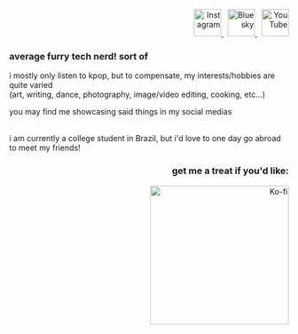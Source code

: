 <div align="right">
	<a href="https://instagram.com/feliquisds">
	<picture>
        	<source media="(prefers-color-scheme: dark)" srcset="https://github.com/user-attachments/assets/82311be2-ce33-4092-8819-1235d2352665">
		<source media="(prefers-color-scheme: light)" srcset="https://github.com/user-attachments/assets/94623e2a-3482-4ced-84c0-1797c781975d">
        	<img alt="Instagram" title="Instagram" src="https://github.com/user-attachments/assets/82311be2-ce33-4092-8819-1235d2352665" width="49">
    	</picture>
	</a>&nbsp;
 	<a href="https://bsky.app/profile/feliquisds.gay">
	<picture>
        	<source media="(prefers-color-scheme: dark)" srcset="https://github.com/user-attachments/assets/98070fa0-8dc1-46d8-9480-7aba07aa3fa2">
		<source media="(prefers-color-scheme: light)" srcset="https://github.com/user-attachments/assets/484e088d-0bef-49d0-9123-011380ba7834">
        	<img alt="Bluesky" title="Bluesky" src="https://github.com/user-attachments/assets/98070fa0-8dc1-46d8-9480-7aba07aa3fa2" width="49">
    	</picture>
	</a>&nbsp;
 	<a href="https://youtube.com/@feliquisds">
	<picture>
        	<source media="(prefers-color-scheme: dark)" srcset="https://github.com/user-attachments/assets/91a68dd4-94c8-4661-a25e-881f0cfb73d0">
		<source media="(prefers-color-scheme: light)" srcset="https://github.com/user-attachments/assets/8ab4a2ae-2bad-41c3-9fe5-cf3524e5e33c">
        	<img alt="YouTube" title="YouTube" src="https://github.com/user-attachments/assets/91a68dd4-94c8-4661-a25e-881f0cfb73d0" width="49">
    	</picture>
	</a>
</div>



### average furry tech nerd! sort of

i mostly only listen to kpop, but to compensate, my interests/hobbies are quite varied
<br>
(art, writing, dance, photography, image/video editing, cooking, etc...)

you may find me showcasing said things in my social medias

<br>
i am currently a college student in Brazil, but i'd love to one day go abroad to meet my friends!



<br>
<h3 align="right">
	get me a treat if you'd like:
</h3>
<div align="right">
	<a href="https://ko-fi.com/T6T5P733P"><img alt="Ko-fi" src="https://ko-fi.com/img/githubbutton_sm.svg" width="250"></a>
</div>
